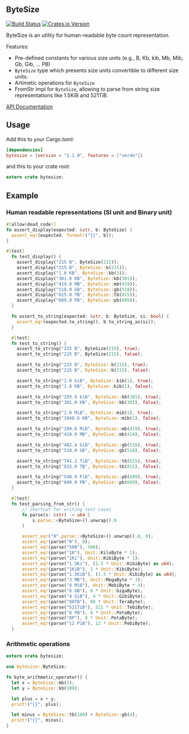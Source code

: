 ## ByteSize
[![Build Status](https://travis-ci.org/hyunsik/bytesize.svg?branch=master)](https://travis-ci.org/hyunsik/bytesize)
[![Crates.io Version](https://img.shields.io/crates/v/bytesize.svg)](https://crates.io/crates/bytesize)


ByteSize is an utility for human-readable byte count representation.

Features:
* Pre-defined constants for various size units (e.g., B, Kb, kib, Mb, Mib, Gb, Gib, ... PB)
* `ByteSize` type which presents size units convertible to different size units.
* Artimetic operations for `ByteSize`
* FromStr impl for `ByteSize`, allowing to parse from string size representations like 1.5KiB and 521TiB.

[API Documentation](https://docs.rs/bytesize/)

## Usage

Add this to your Cargo.toml:

```toml
[dependencies]
bytesize = {version = "1.1.0", features = ["serde"]}
```

and this to your crate root:
```rust
extern crate bytesize;
```

## Example
### Human readable representations (SI unit and Binary unit)
```rust
#[allow(dead_code)]
fn assert_display(expected: &str, b: ByteSize) {
  assert_eq!(expected, format!("{}", b));
}

#[test]
  fn test_display() {
    assert_display("215 B", ByteSize(215));
    assert_display("215 B", ByteSize::b(215));
    assert_display("1.0 KB", ByteSize::kb(1));
    assert_display("301.0 KB", ByteSize::kb(301));
    assert_display("419.0 MB", ByteSize::mb(419));
    assert_display("518.0 GB", ByteSize::gb(518));
    assert_display("815.0 TB", ByteSize::tb(815));
    assert_display("609.0 PB", ByteSize::pb(609));
  }

  fn assert_to_string(expected: &str, b: ByteSize, si: bool) {
    assert_eq!(expected.to_string(), b.to_string_as(si));
  }

  #[test]
  fn test_to_string() {
    assert_to_string("215 B", ByteSize(215), true);
    assert_to_string("215 B", ByteSize(215), false);

    assert_to_string("215 B", ByteSize::b(215), true);
    assert_to_string("215 B", ByteSize::b(215), false);

    assert_to_string("1.0 kiB", ByteSize::kib(1), true);
    assert_to_string("1.0 KB", ByteSize::kib(1), false);

    assert_to_string("293.9 kiB", ByteSize::kb(301), true);
    assert_to_string("301.0 KB", ByteSize::kb(301), false);

    assert_to_string("1.0 MiB", ByteSize::mib(1), true);
    assert_to_string("1048.6 KB", ByteSize::mib(1), false);

    assert_to_string("399.6 MiB", ByteSize::mb(419), true);
    assert_to_string("419.0 MB", ByteSize::mb(419), false);

    assert_to_string("482.4 GiB", ByteSize::gb(518), true);
    assert_to_string("518.0 GB", ByteSize::gb(518), false);

    assert_to_string("741.2 TiB", ByteSize::tb(815), true);
    assert_to_string("815.0 TB", ByteSize::tb(815), false);

    assert_to_string("540.9 PiB", ByteSize::pb(609), true);
    assert_to_string("609.0 PB", ByteSize::pb(609), false);
  }

  #[test]
  fn test_parsing_from_str() {
      // shortcut for writing test cases
      fn parse(s: &str) -> u64 {
          s.parse::<ByteSize>().unwrap().0
      }

      assert_eq!("0".parse::<ByteSize>().unwrap().0, 0);
      assert_eq!(parse("0"), 0);
      assert_eq!(parse("500"), 500);
      assert_eq!(parse("1K"), Unit::KiloByte * 1);
      assert_eq!(parse("1Ki"), Unit::KibiByte * 1);
      assert_eq!(parse("1.5Ki"), (1.5 * Unit::KibiByte) as u64);
      assert_eq!(parse("1KiB"), 1 * Unit::KibiByte);
      assert_eq!(parse("1.5KiB"), (1.5 * Unit::KibiByte) as u64);
      assert_eq!(parse("3 MB"), Unit::MegaByte * 3);
      assert_eq!(parse("4 MiB"), Unit::MebiByte * 4);
      assert_eq!(parse("6 GB"), 6 * Unit::GigaByte);
      assert_eq!(parse("4 GiB"), 4 * Unit::GibiByte);
      assert_eq!(parse("88TB"), 88 * Unit::TeraByte);
      assert_eq!(parse("521TiB"), 521 * Unit::TebiByte);
      assert_eq!(parse("8 PB"), 8 * Unit::PetaByte);
      assert_eq!(parse("8P"), 8 * Unit::PetaByte);
      assert_eq!(parse("12 PiB"), 12 * Unit::PebiByte);
  }
```

### Arithmetic operations
```rust
extern crate bytesize;

use bytesize::ByteSize;

fn byte_arithmetic_operator() {
  let x = ByteSize::mb(1);
  let y = ByteSize::kb(100);

  let plus = x + y;
  print!("{}", plus);

  let minus = ByteSize::tb(100) + ByteSize::gb(4);
  print!("{}", minus);
}
```
